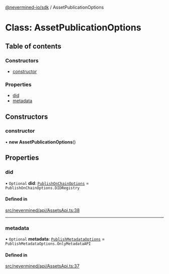 [@nevermined-io/sdk](../code-reference.md) / AssetPublicationOptions

# Class: AssetPublicationOptions

## Table of contents

### Constructors

- [constructor](AssetPublicationOptions.md#constructor)

### Properties

- [did](AssetPublicationOptions.md#did)
- [metadata](AssetPublicationOptions.md#metadata)

## Constructors

### constructor

• **new AssetPublicationOptions**()

## Properties

### did

• `Optional` **did**: [`PublishOnChainOptions`](../enums/PublishOnChainOptions.md) = `PublishOnChainOptions.DIDRegistry`

#### Defined in

[src/nevermined/api/AssetsApi.ts:38](https://github.com/nevermined-io/sdk-js/blob/bb26f8ab/src/nevermined/api/AssetsApi.ts#L38)

---

### metadata

• `Optional` **metadata**: [`PublishMetadataOptions`](../enums/PublishMetadataOptions.md) = `PublishMetadataOptions.OnlyMetadataAPI`

#### Defined in

[src/nevermined/api/AssetsApi.ts:37](https://github.com/nevermined-io/sdk-js/blob/bb26f8ab/src/nevermined/api/AssetsApi.ts#L37)
